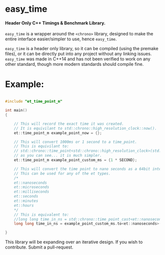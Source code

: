 # easy_time
 #### Header Only C++ Timings & Benchmark Library.
`easy_time` is a wrapper around the `<chrono>` library, designed to make the entire interface easier/simpler to use, hence `easy_time`. 

`easy_time` is a header only library, so it can be compiled (using the premake files), or it can be directly put into any project without any linking issues. `easy_time` was made in C++14 and has not been verified to work on any other standard, though more modern standards should compile fine.

# Example:
```cpp

#include "et_time_point_m"

int main()
{

	// This will record the exact time it was created.
	// It is equivilant to std::chrono::high_resolution_clock::now().
	et::time_point_m example_point_now = {};

	// This will convert 1000ms or 1 second to a time_point.
	// This is equivilant to:
	// std::chrono::time_point<std::chrono::high_resolution_clock>(std::chrono::milliseconds(1 * SECOND))
	// as you can see... it is much simpler.
	et::time_point_m example_point_custom_ms = {1 * SECOND};

	// This will convert the time point to nano seconds as a 64bit integer.
	// This can be used for any of the et types.
	/*
	et::nanoseconds 
	et::microseconds
	et::milliseconds
	et::seconds
	et::minutes
	et::hours
	*/
	// This is equivalent to:
	//long long time_in_ns = std::chrono::time_point_cast<et::nanoseconds>(now).time_since_epoch().count()
	long long time_in_ns = example_point_custom_ms.to<et::nanoseconds>();

}
```

This library will be expanding over an iterative design. If you wish to contribute. Submit a pull-request.
